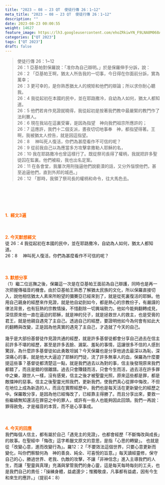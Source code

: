 ```yaml
---
title: "2023 – 08 – 23 QT  使徒行傳 26：1~12"
meta_title: "2023 – 08 – 23 QT  使徒行傳 26：1~12"
description: ""
date: 2023-08-23 00:00:55
weight: 14627
feature_image: https://lh3.googleusercontent.com/ehoZRkiwYN_F9LNA8M068AYxt73EavCZno-PD1cJRuf5BbSkQVUWr3gNEbt5kSs28Pb_Elg17kSrtf9ybWvojWoMV6I4tPM3vGRGDq6GkKkPdL2Gut4QAIw4-uykKUAtNiKgQKntvsU=w800
categories: ["QT 2023"]
tags: ["QT 2023"]
draft: false
---
```


<blockquote>使徒行傳 26：1~12<br />
26：1 亞基帕對保羅說：「准你為自己辯明。」於是保羅伸手分訴，說：<br />
26：2 「亞基帕王啊，猶太人所告我的一切事，今日得在你面前分訴，實為萬幸；<br />
26：3 更可幸的，是你熟悉猶太人的規矩和他們的辯論；所以求你耐心聽我。<br />
26：4 我從起初在本國的民中，並在耶路撒冷，自幼為人如何，猶太人都知道。<br />
26：5 他們若肯作見證就曉得，我從起初是按著我們教中最嚴緊的教門作了法利賽人。<br />
26：6 現在我站在這裏受審，是因為指望　神向我們祖宗所應許的；<br />
26：7 這應許，我們十二個支派，晝夜切切地事奉　神，都指望得著。王啊，我被猶太人控告，就是因這指望。<br />
26：8 　神叫死人復活，你們為甚麼看作不可信的呢？<br />
26：9 從前我自己以為應當多方攻擊拿撒勒人耶穌的名，<br />
26：10 我在耶路撒冷也曾這樣行了。既從祭司長得了權柄，我就把許多聖徒囚在監裏。他們被殺，我也出名定案。<br />
26：11 在各會堂，我屢次用刑強逼他們說褻瀆的話，又分外惱恨他們，甚至追逼他們，直到外邦的城邑。」<br />
26：12 「那時，我領了祭司長的權柄和命令，往大馬色去。</blockquote><br />
&nbsp;<br />
<br />
&nbsp;<br />
<br />
<span style="color: #ff6600;"><strong>1.  經文3遍</strong></span><br />
<br />
&nbsp;<br />
<br />
<span style="color: #ff6600;"><strong>2. 今天默想經文<br />
</strong></span>徒 26：4 我從起初在本國的民中，並在耶路撒冷，自幼為人如何，猶太人都知道。<br />
26：8 　神叫死人復活，你們為甚麼看作不可信的呢？<br />
<br />
&nbsp;<br />
<br />
<strong><span style="color: #ff6600;">3. 默想分享<br />
</span></strong>（1）繼二位巡撫之後，保羅這一次是在亞基帕王面前為自己辯護，同時也是再一次把握傳福音的機會。由於亞基帕王熟悉了解猶太民族的文化，所以保羅直接切入，說他相信猶太人素來所盼望的彌賽亞已經來到了，就是從死裏復活的耶穌。他用自己親身的經歷來作見證，就是他自幼到如今，都是熱心的宗教份子，有嚴謹的律法背景，也有狂熱的宗教情操，不惜剷除一切異端勢力。他如今能夠翻轉成見，深信原來他一直在逼迫的耶穌，就是神的兒子，就是拯救世人的救主，也是受膏的君王，就是他親自遇見了主自己。透過自己的經歷，要證明他如今為何會有如此大的翻轉與改變，正是因為他真實的遇見了主自己，才造就了今天的自己。<br />
<br />
幾乎是大部份基督徒作見證共通的經歷，就是許多基督徒都會分享自己過去在信主前許多不堪的經歷，甚至是許多丟臉、漏氣、羞恥的事情，這讓很多不信的人感到驚訝，為什麼許多基督徒如此勇敢坦誠？今天保羅也是分享他過去最深以為恥，深深痛心的事，就是他大大逼迫了耶穌的門徒，流了許多無辜人的血，保羅為什麼要提這些事？基督徒都清楚這一點，就是我們過去以為對的事，信主後發現原來我們都錯了，而且是錯的很離譜。過去只會賺錢而活，只會今生而活，過去活在許多罪中之樂，跟世人一樣，沒有感覺，信主之後才被聖靈光照，原來這些都是罪，都是敵擋神的惡事。信主之後聖靈光照我們，更新我們，使我們真心從罪中悔改，不但在地位上成為新造的人，而且在實際經歷中，我們也是每天活在更新變化的經歷之中。保羅敢分享，是因為他已經悔改了，已經靠主得勝了。而且分享出來，要救一些繼續無知還活在罪惡之中的罪人，或許有一些人也能夠因此回頭。我們一再說：罪得赦免，才是福音的本質，而不是心享事成。<br />
<br />
&nbsp;<br />
<br />
<strong style="font-size: inherit;"><span style="color: #ff6600;">4. 今天的回應<br />
</span></strong>我們每個人信主，都有屬於自己「遇見主的見證」，也都會經歷「不斷悔改與成長」的故事。在聖經中「悔改」這字希臘文原文的意思，是指「心思的轉變」。 也就是從「改變心意，進而改變行為」。羅12：2「不要效法這個世界，只要心意更新而變化，叫你們察驗何為　神的善良、純全、可喜悅的旨意。」每天讀經靈修，保守自己的心，勝過世界、老我、仇敵的攻擊，不讓「非神信念」進入主導我們的人生，而讓「聖靈與真理」充滿與掌管我們的身心靈，這是每天每時每刻的工夫，也是我們自己的責任：「操練身體，益處還少；惟獨敬虔，凡事都有益處，因有今生和來生的應許。」（提前4：8）<br />
<br />
<audio style="display: none;" controls="controls"></audio><br />
<br />
<audio style="display: none;" controls="controls"></audio><br />
<br />
<audio style="display: none;" controls="controls"></audio><br />
<br />
<audio style="display: none;" controls="controls"></audio><br />
<br />
<audio style="display: none;" controls="controls"></audio>
        